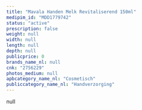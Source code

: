 ```yaml
---
title: "Mavala Handen Melk Revitaliserend 150ml"
medipim_id: "MDD1779742"
status: "active"
prescription: false
weight: null
width: null
length: null
depth: null
publicprice: 0
brands_name_nl: null
cnk: "2756229"
photos_medium: null
apbcategory_name_nl: "Cosmetisch"
publiccategory_name_nl: "Handverzorging"
---
```

null
